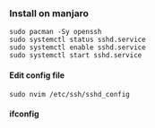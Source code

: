 ### Install on manjaro
```shell
sudo pacman -Sy openssh 
sudo systemctl status sshd.service
sudo systemctl enable sshd.service
sudo systemctl start sshd.service
```

#### Edit config file
```shell
sudo nvim /etc/ssh/sshd_config
```

#### ifconfig
